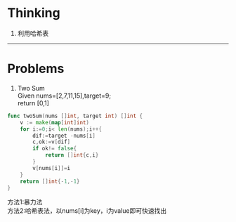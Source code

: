 # Thinking
1. 利用哈希表


----
# Problems

1. Two Sum
    <br>
    Given nums=[2,7,11,15],target=9;
    <br>return [0,1]
```go
func twoSum(nums []int, target int) []int {
    v := make(map[int]int)
    for i:=0;i< len(nums);i++{
        dif:=target -nums[i]
        c,ok:=v[dif]
        if ok!= false{
            return []int{c,i}
        }
        v[nums[i]]=i
    }
    return []int{-1,-1}
}
```
方法1:暴力法<br>
方法2:哈希表法，以nums[i]为key，i为value即可快速找出
